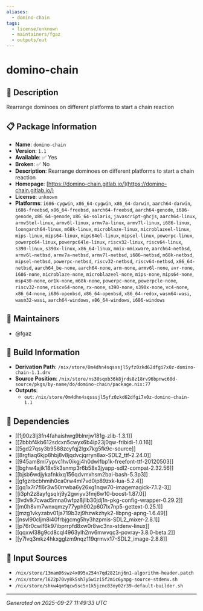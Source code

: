 ```yaml
---
aliases:
  - domino-chain
tags:
  - license/unknown
  - maintainers/fgaz
  - outputs/out
---
```


# domino-chain

## 📝 Description

Rearrange dominoes on different platforms to start a chain reaction

## 📋 Package Information

- **Name**: `domino-chain`
- **Version**: `1.1`
- **Available**: ✅ Yes
- **Broken**: ✅ No
- **Description**: Rearrange dominoes on different platforms to start a chain reaction
- **Homepage**: [https://domino-chain.gitlab.io/](https://domino-chain.gitlab.io/)
- **License**: `unknown`
- **Platforms**: `i686-cygwin`, `x86_64-cygwin`, `x86_64-darwin`, `aarch64-darwin`, `i686-freebsd`, `x86_64-freebsd`, `aarch64-freebsd`, `aarch64-genode`, `i686-genode`, `x86_64-genode`, `x86_64-solaris`, `javascript-ghcjs`, `aarch64-linux`, `armv5tel-linux`, `armv6l-linux`, `armv7a-linux`, `armv7l-linux`, `i686-linux`, `loongarch64-linux`, `m68k-linux`, `microblaze-linux`, `microblazeel-linux`, `mips-linux`, `mips64-linux`, `mips64el-linux`, `mipsel-linux`, `powerpc-linux`, `powerpc64-linux`, `powerpc64le-linux`, `riscv32-linux`, `riscv64-linux`, `s390-linux`, `s390x-linux`, `x86_64-linux`, `mmix-mmixware`, `aarch64-netbsd`, `armv6l-netbsd`, `armv7a-netbsd`, `armv7l-netbsd`, `i686-netbsd`, `m68k-netbsd`, `mipsel-netbsd`, `powerpc-netbsd`, `riscv32-netbsd`, `riscv64-netbsd`, `x86_64-netbsd`, `aarch64_be-none`, `aarch64-none`, `arm-none`, `armv6l-none`, `avr-none`, `i686-none`, `microblaze-none`, `microblazeel-none`, `mips-none`, `mips64-none`, `msp430-none`, `or1k-none`, `m68k-none`, `powerpc-none`, `powerpcle-none`, `riscv32-none`, `riscv64-none`, `rx-none`, `s390-none`, `s390x-none`, `vc4-none`, `x86_64-none`, `i686-openbsd`, `x86_64-openbsd`, `x86_64-redox`, `wasm64-wasi`, `wasm32-wasi`, `aarch64-windows`, `x86_64-windows`, `i686-windows`
## 👥 Maintainers

- @fgaz


## 🔧 Build Information

- **Derivation Path**: `/nix/store/0m4dhn4sqsssjl5yfz0zkd62dfgi7x0z-domino-chain-1.1.drv`
- **Source Position**: `/nix/store/ns30sqxb36k8jrds8z18rv96bpnwc60d-source/pkgs/by-name/do/domino-chain/package.nix:77`
- **Outputs**:
  - `out`:  `/nix/store/0m4dhn4sqsssjl5yfz0zkd62dfgi7x0z-domino-chain-1.1`

## 🔗 Dependencies

- [[1j90z3lj3fn4fahaishwg9blnrjw181g-zlib-1.3.1]]
- [[2bbbf4kb612sdcxn5cwyx6b4ip23j0qw-fribidi-1.0.16]]
- [[5gd27qsy3b9588zcyfqj2lgx7kg5fk9c-source]]
- [[8rgfiaq6kjp8hbj8v8jqdvcjqrryn8ax-SDL2_ttf-2.24.0]]
- [[945am8ml7ypvc1hv0ikgj4h0dwlfbp1k-freefont-ttf-20120503]]
- [[bghw4ajik18x5k3snmp3r6b58x3jyapp-sdl2-compat-2.32.56]]
- [[bjsb6wdjykafnkixq156qdvmxhsm2bai-bash-5.3p3]]
- [[gfgzrbcbhmih0ca0rw4ml7vd0ip89zxk-lua-5.2.4]]
- [[gq1x7r7fl6r3w50rrwba6y26xg1nqw70-imagemagick-7.1.2-3]]
- [[i3ph2z8ayfgsqlrj9y2gwiyv3fmj6w10-boost-1.87.0]]
- [[lvdvlk7cwad5mna0wfpz8jllb30jdj1n-pkg-config-wrapper-0.29.2]]
- [[m0h8vm7wnxqmzy77yph902p607lx7np5-gettext-0.25.1]]
- [[mzg1vkyzabv01ja719b3zj9hzwkzhyk2-libpng-apng-1.6.49]]
- [[nsvl90cljm8i40frbjgcmg5hy3hzpmis-SDL2_mixer-2.8.1]]
- [[p76r0cwlf6k97ibprrpfd8xw0r8wc3nx-stdenv-linux]]
- [[qqxwl38g9cd8cql4963ylh2nv6mwvqc3-povray-3.8.0-beta.2]]
- [[y7lvq3mkz4hkxgglzm9nqz119qrmvx17-SDL2_image-2.8.8]]

## 📁 Input Sources

- `/nix/store/13mam06swz4x095v254n7qd2821nj6n1-algorithm-header.patch`
- `/nix/store/l622p70vy8k5sh7y5wizi5f2mic6ynpg-source-stdenv.sh`
- `/nix/store/shkw4qm9qcw5sc5n1k5jznc83ny02r39-default-builder.sh`

---
*Generated on 2025-09-27 11:49:33 UTC*
